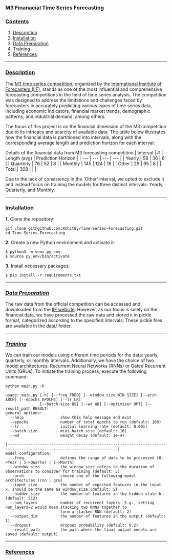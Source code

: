 ### M3 Finanacial Time Series Forecasting

### [**Contents**](#)
1. [Description](#descr)
2. [Installation](#install)
3. [Data Preparation](#prepare)
4. [Training](#train)
5. [References](#ref)

---

### [**Description**](#) <a name="descr"></a>
The [M3 time series competition](https://forecasters.org/resources/time-series-data/m3-competition/), organized by the [International Institute of Forecasters (IIF)](https://forecasters.org/), stands as one of the most influential and comprehensive forecasting competitions in the field of time series analysis. The competition was designed to address the limitations and challenges faced by forecasters in accurately predicting various types of time series data, including economic indicators, financial market trends, demographic patterns, and industrial demand, among others.

The focus of this project is on the financial dimension of the M3 competition due to its intricacy and scarcity of available data. The table below illustrates how the financial data is partitioned into intervals, along with the corresponding average length and prediction horizon for each interval:

Details of the financial data from M3 forecasting competition
| Interval | # | Length (avg) | Prediction Horizon |
| --- | --- | --- | --- |
| Yearly | 58 | 36 | 6 |
| Quarterly | 76 | 52 | 8 |
| Monthly | 145 | 124 | 18 |
| Other | 29 | 95 | 8 |
| Total | 308 | | |

Due to the lack of consistency in the 'Other' interval, we opted to exclude it and instead focus on training the models for three distinct intervals: Yearly, Quarterly, and Monthly.

---

### [**Installation**](#) <a name="install"></a>

**1.** Clone the repository:

``` shell
git clone git@github.com:Rohit8y/Time-Series-Forecasting.git
cd Time-Series-Forecasting
```

**2.** Create a new Python environment and activate it:

``` shell
$ python3 -m venv py_env
$ source py_env/bin/activate
```

**3.** Install necessary packages:

``` shell
$ pip install -r requirements.txt
```

---

### [***Data Preparation***](#) <a name="prepare"></a>

The raw data from the official competition can be accessed and downloaded from the [IIF website](https://forecasters.org/data/m3comp/M3C.xls). However, as our focus is solely on the financial data, we have processed the raw data and stored it in pickle format, categorized according to the specified intervals. These pickle files are available in the [data/](https://github.com/Rohit8y/Time-Series-Forecasting/tree/main/data) folder.

---

### [***Training***](#) <a name="train"></a>
We can train our models using different time periods for the data: yearly, quarterly, or monthly intervals. Additionally, we have the choice of two model architectures: Recurrent Neural Networks (RNNs) or Gated Recurrent Units (GRUs). To initiate the training process, execute the following command:
```
python main.py -h

usage: main.py [-h] [--freq FREQ] [--window_size WIN_SIZE] [--arch ARCH] [--epochs EPOCHS] [--lr LR]
               [--batch-size BS] [--wd WD] [--optimizer OPT] [--result_path RESULT]
general options:
  --help                show this help message and exit
  --epochs              number of total epochs to run (default: 100)
  --lr                  initial learning rate (default: 0.001)
  --batch-size          mini-batch size (default: 16)
  --wd                  weight decay (default: 1e-4)

|----------------------------------------------------------------------------------------------------------------------|
model configuration:
  --freq                defines the range of data to be processed (0->Year | 1->Quarter | 2->Month)
  --window_size         the window size refers to the duration of observations to consider for training (default: 5)
  --arch                choose one of the following model architectures (rnn | gru)
  --input_size          the number of expected features in the input x, should be the same as window_size (default: 5)
  --hidden_size         the number of features in the hidden state h (default: 512)
  --num_layers          number of recurrent layers. E.g., setting num_layers=2 would mean stacking two RNNs together to
                        form a stacked RNN (default: 2)
  --output_dim          the number of features in the output (default: 1)
  --dropout             dropout probability (default: 0.2)
  --result_path         the path where the final output models are saved (default: output)
```

---

### [**References**](#) <a name="ref"></a>

